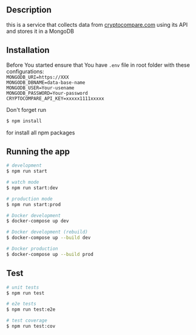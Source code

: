 
## Description

this is a service that collects data from [cryptocompare.com](cryptocompare.com) using its API and stores it in a MongoDB

## Installation
Before You started ensure that You have `.env` file in root folder with these configurations:  
`MONGODB_URI=https://XXX`    
`MONGODB_DBNAME=data-base-name`    
`MONGODB_USER=Your-usename`    
`MONGODB_PASSWORD=Your-password`    
`CRYPTOCOMPARE_API_KEY=xxxxx1111xxxxx`    


Don't forget run 
```bash
$ npm install
```
for install all npm packages

## Running the app

```bash
# development
$ npm run start

# watch mode
$ npm run start:dev

# production mode
$ npm run start:prod

# Docker development
$ docker-compose up dev

# Docker development (rebuild)
$ docker-compose up --build dev

# Docker production
$ docker-compose up --build prod
```

## Test

```bash
# unit tests
$ npm run test

# e2e tests
$ npm run test:e2e

# test coverage
$ npm run test:cov
```


